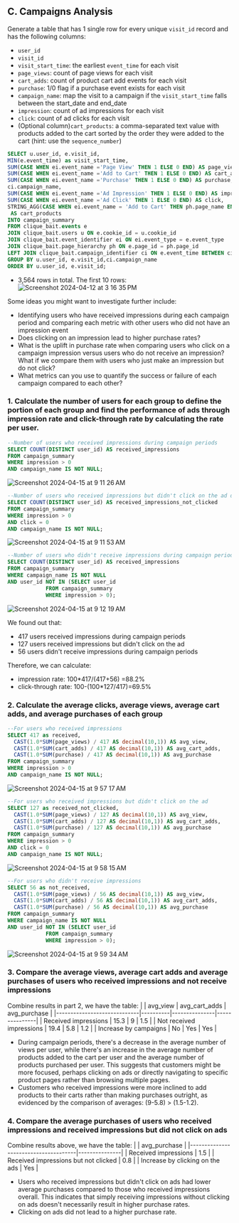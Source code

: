 ## C. Campaigns Analysis
Generate a table that has 1 single row for every unique `visit_id` record and has the following columns:

* `user_id`
* `visit_id`
* `visit_start_time`: the earliest `event_time` for each visit
* `page_views`: count of page views for each visit
* `cart_adds`: count of product cart add events for each visit
* `purchase`: 1/0 flag if a purchase event exists for each visit
* `campaign_name`: map the visit to a campaign if the `visit_start_time` falls between the start_date and end_date
* `impression`: count of ad impressions for each visit
* `click`: count of ad clicks for each visit
* (Optional column)`cart_products`: a comma-separated text value with products added to the cart sorted by the order they were added to the cart (hint: use the `sequence_number`)

~~~~sql
SELECT u.user_id, e.visit_id, 
MIN(e.event_time) as visit_start_time,
SUM(CASE WHEN ei.event_name ='Page View' THEN 1 ELSE 0 END) AS page_views,
SUM(CASE WHEN ei.event_name ='Add to Cart' THEN 1 ELSE 0 END) AS cart_adds,
SUM(CASE WHEN ei.event_name ='Purchase' THEN 1 ELSE 0 END) AS purchase,
ci.campaign_name,
SUM(CASE WHEN ei.event_name ='Ad Impression' THEN 1 ELSE 0 END) AS impression,
SUM(CASE WHEN ei.event_name ='Ad Click' THEN 1 ELSE 0 END) AS click,
STRING_AGG(CASE WHEN ei.event_name = 'Add to Cart' THEN ph.page_name END, ', ' ORDER BY e.sequence_number ) 
 AS cart_products
INTO campaign_summary
FROM clique_bait.events e
JOIN clique_bait.users u ON e.cookie_id = u.cookie_id
JOIN clique_bait.event_identifier ei ON ei.event_type = e.event_type
JOIN clique_bait.page_hierarchy ph ON e.page_id = ph.page_id
LEFT JOIN clique_bait.campaign_identifier ci ON e.event_time BETWEEN ci.start_date AND ci.end_date
GROUP BY u.user_id, e.visit_id,ci.campaign_name
ORDER BY u.user_id, e.visit_id;
~~~~

* 3,564 rows in total. The first 10 rows:
![Screenshot 2024-04-12 at 3 16 35 PM](https://github.com/bachbaongan/Portfolio_Data/assets/144385168/f164bed8-7c7a-46cf-b769-2091400ee79c)

Some ideas you might want to investigate further include:

* Identifying users who have received impressions during each campaign period and comparing each metric with other users who did not have an impression event
* Does clicking on an impression lead to higher purchase rates?
* What is the uplift in purchase rate when comparing users who click on a campaign impression versus users who do not receive an impression? What if we compare them with users who just make an impression but do not click?
* What metrics can you use to quantify the success or failure of each campaign compared to each other?

### 1. Calculate the number of users for each group to define the portion of each group and find the performance of ads through impression rate and click-through rate by calculating the rate per user.
~~~~sql
--Number of users who received impressions during campaign periods
SELECT COUNT(DISTINCT user_id) AS received_impressions
FROM campaign_summary
WHERE impression > 0
AND campaign_name IS NOT NULL;
~~~~
![Screenshot 2024-04-15 at 9 11 26 AM](https://github.com/bachbaongan/Portfolio_Data/assets/144385168/d31a5051-5770-4b50-9353-738e69675ccc)

~~~~sql
--Number of users who received impressions but didn't click on the ad during campaign periods
SELECT COUNT(DISTINCT user_id) AS received_impressions_not_clicked
FROM campaign_summary
WHERE impression > 0
AND click = 0
AND campaign_name IS NOT NULL;
~~~~
![Screenshot 2024-04-15 at 9 11 53 AM](https://github.com/bachbaongan/Portfolio_Data/assets/144385168/078fcf21-05cb-4044-92c2-87d766f14b8a)

~~~~sql
--Number of users who didn't receive impressions during campaign periods
SELECT COUNT(DISTINCT user_id) AS received_impressions
FROM campaign_summary
WHERE campaign_name IS NOT NULL
AND user_id NOT IN (SELECT user_id
		    FROM campaign_summary
		    WHERE impression > 0);
~~~~
![Screenshot 2024-04-15 at 9 12 19 AM](https://github.com/bachbaongan/Portfolio_Data/assets/144385168/9e576a1e-4abb-4b2d-a393-59ef89408cf0)

We found out that: 

* 417 users received impressions during campaign periods
* 127 users received impressions but didn't click on the ad
* 56 users didn't receive impressions during campaign periods

Therefore, we can calculate:

* impression rate: 100*417/(417+56) =88.2%
* click-through rate: 100-(100*127/417)=69.5%

### 2. Calculate the average clicks, average views, average cart adds, and average purchases of each group 
~~~~sql
--For users who received impressions
SELECT 417 as received,
  CAST(1.0*SUM(page_views) / 417 AS decimal(10,1)) AS avg_view,
  CAST(1.0*SUM(cart_adds) / 417 AS decimal(10,1)) AS avg_cart_adds,
  CAST(1.0*SUM(purchase) / 417 AS decimal(10,1)) AS avg_purchase
FROM campaign_summary
WHERE impression > 0
AND campaign_name IS NOT NULL;
~~~~
![Screenshot 2024-04-15 at 9 57 17 AM](https://github.com/bachbaongan/Portfolio_Data/assets/144385168/bb26b324-4f0e-4e63-a93f-c039bb6ac305)

~~~~sql
--For users who received impressions but didn't click on the ad
SELECT 127 as received_not_clicked,
  CAST(1.0*SUM(page_views) / 127 AS decimal(10,1)) AS avg_view,
  CAST(1.0*SUM(cart_adds) / 127 AS decimal(10,1)) AS avg_cart_adds,
  CAST(1.0*SUM(purchase) / 127 AS decimal(10,1)) AS avg_purchase
FROM campaign_summary
WHERE impression > 0
AND click = 0
AND campaign_name IS NOT NULL;
~~~~
![Screenshot 2024-04-15 at 9 58 15 AM](https://github.com/bachbaongan/Portfolio_Data/assets/144385168/a2dbd22d-10c2-4345-8614-d54b9c2ebe52)

~~~~sql
--For users who didn't receive impressions 
SELECT 56 as not_received,
  CAST(1.0*SUM(page_views) / 56 AS decimal(10,1)) AS avg_view,
  CAST(1.0*SUM(cart_adds) / 56 AS decimal(10,1)) AS avg_cart_adds,
  CAST(1.0*SUM(purchase) / 56 AS decimal(10,1)) AS avg_purchase
FROM campaign_summary
WHERE campaign_name IS NOT NULL
AND user_id NOT IN (SELECT user_id
		    FROM campaign_summary
		    WHERE impression > 0);
~~~~
![Screenshot 2024-04-15 at 9 59 34 AM](https://github.com/bachbaongan/Portfolio_Data/assets/144385168/93ac30c6-03ad-47ba-b9b5-ccef83af26a3)

### 3. Compare the average views, average cart adds and average purchases of users who received impressions and not receive impressions
Combine results in part 2, we have the table:
|                             | avg_view | avg_cart_adds | avg_purchase  |
|-----------------------------|----------|---------------|---------------|
| Received impressions        | 15.3     | 9             | 1.5           |
| Not received impressions    | 19.4     | 5.8           | 1.2           |
| Increase by campaigns       |  No      | Yes           | Yes           |

* During campaign periods, there's a decrease in the average number of views per user, while there's an increase in the average number of products added to the cart per user and the average number of products purchased per user. This suggests that customers might be more focused, perhaps clicking on ads or directly navigating to specific product pages rather than browsing multiple pages. 
* Customers who received impressions were more inclined to add products to their carts rather than making purchases outright, as evidenced by the comparison of averages: (9-5.8) > (1.5-1.2).

### 4. Compare the average purchases of users who received impressions and received impressions but did not click on ads
Combine results above, we have the table:
|                                      | avg_purchase  |
|--------------------------------------|---------------|
| Received impressions                 | 1.5           |
| Received impressions but not clicked | 0.8           |
| Increase by clicking on the ads      | Yes           |

* Users who received impressions but didn't click on ads had lower average purchases compared to those who received impressions overall. This indicates that simply receiving impressions without clicking on ads doesn't necessarily result in higher purchase rates. 
* Clicking on ads did not lead to a higher purchase rate.
